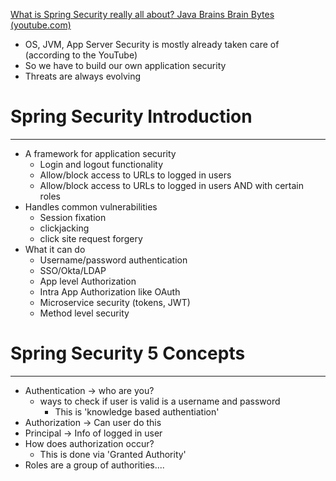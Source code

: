 [What is Spring Security really all about? Java Brains Brain Bytes (youtube.com)](https://www.youtube.com/watch?v=sm-8qfMWEV8&list=PLqq-6Pq4lTTYTEooakHchTGglSvkZAjnE)

- OS, JVM, App Server Security is mostly already taken care of (according to the YouTube)
- So we have to build our own application security
- Threats are always evolving

# Spring Security Introduction
---
- A framework for application security
	- Login and logout functionality
	- Allow/block access to URLs to logged in users
	- Allow/block access to URLs to logged in users AND with certain roles
- Handles common vulnerabilities
	- Session fixation
	- clickjacking
	- click site request forgery
- What it can do
	- Username/password authentication
	- SSO/Okta/LDAP
	- App level Authorization
	- Intra App Authorization like OAuth
	- Microservice security (tokens, JWT)
	- Method level security


# Spring Security 5 Concepts
---
- Authentication -> who are you?
	- ways to check if user is valid is a username and password
		- This is 'knowledge based authentiation'
- Authorization -> Can user do this
- Principal -> Info of logged in user
- How does authorization occur?
	- This is done via 'Granted Authority'
- Roles are a group of authorities....